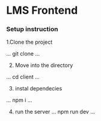 # LMS Frontend

### Setup instruction 

1.Clone the project

...
   git clone 
...

2. Move into the directory 

...
   cd client 
...

3. instal dependecies

...
   npm i
...

4. run the server
...
   npm run dev
...